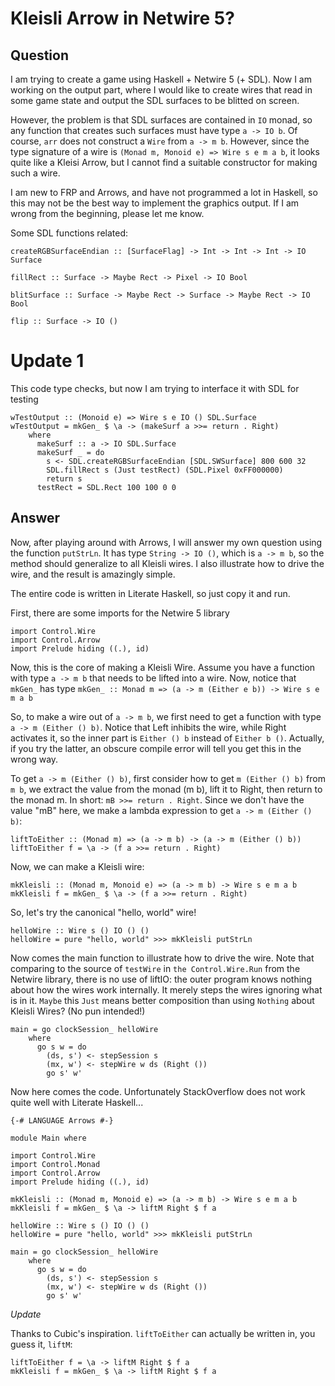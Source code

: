 
# Kleisli Arrow in Netwire 5?

## Question
        
I am trying to create a game using Haskell + Netwire 5 (+ SDL). Now I am working on the output part, where I would like to create wires that read in some game state and output the SDL surfaces to be blitted on screen.

However, the problem is that SDL surfaces are contained in `IO` monad, so any function that creates such surfaces must have type `a -> IO b`. Of course, `arr` does not construct a `Wire` from `a -> m b`. However, since the type signature of a wire is `(Monad m, Monoid e) => Wire s e m a b`, it looks quite like a Kleisi Arrow, but I cannot find a suitable constructor for making such a wire.

I am new to FRP and Arrows, and have not programmed a lot in Haskell, so this may not be the best way to implement the graphics output. If I am wrong from the beginning, please let me know.

Some SDL functions related:

    createRGBSurfaceEndian :: [SurfaceFlag] -> Int -> Int -> Int -> IO Surface
    
    fillRect :: Surface -> Maybe Rect -> Pixel -> IO Bool
    
    blitSurface :: Surface -> Maybe Rect -> Surface -> Maybe Rect -> IO Bool
    
    flip :: Surface -> IO ()
    

Update 1
========

This code type checks, but now I am trying to interface it with SDL for testing

    wTestOutput :: (Monoid e) => Wire s e IO () SDL.Surface
    wTestOutput = mkGen_ $ \a -> (makeSurf a >>= return . Right)
        where
          makeSurf :: a -> IO SDL.Surface
          makeSurf _ = do
            s <- SDL.createRGBSurfaceEndian [SDL.SWSurface] 800 600 32
            SDL.fillRect s (Just testRect) (SDL.Pixel 0xFF000000)
            return s
          testRect = SDL.Rect 100 100 0 0

## Answer
        
Now, after playing around with Arrows, I will answer my own question using the function `putStrLn`. It has type `String -> IO ()`, which is `a -> m b`, so the method should generalize to all Kleisli wires. I also illustrate how to drive the wire, and the result is amazingly simple.

The entire code is written in Literate Haskell, so just copy it and run.

First, there are some imports for the Netwire 5 library

    import Control.Wire
    import Control.Arrow
    import Prelude hiding ((.), id)
    

Now, this is the core of making a Kleisli Wire. Assume you have a function with type `a -> m b` that needs to be lifted into a wire. Now, notice that `mkGen_` has type `mkGen_ :: Monad m => (a -> m (Either e b)) -> Wire s e m a b`

So, to make a wire out of `a -> m b`, we first need to get a function with type `a -> m (Either () b)`. Notice that Left inhibits the wire, while Right activates it, so the inner part is `Either () b` instead of `Either b ()`. Actually, if you try the latter, an obscure compile error will tell you get this in the wrong way.

To get `a -> m (Either () b)`, first consider how to get `m (Either () b)` from `m b`, we extract the value from the monad (m b), lift it to Right, then return to the monad m. In short: `mB >>= return . Right`. Since we don't have the value "mB" here, we make a lambda expression to get `a -> m (Either () b)`:

    liftToEither :: (Monad m) => (a -> m b) -> (a -> m (Either () b))
    liftToEither f = \a -> (f a >>= return . Right)
    

Now, we can make a Kleisli wire:

    mkKleisli :: (Monad m, Monoid e) => (a -> m b) -> Wire s e m a b
    mkKleisli f = mkGen_ $ \a -> (f a >>= return . Right)
    

So, let's try the canonical "hello, world" wire!

    helloWire :: Wire s () IO () ()
    helloWire = pure "hello, world" >>> mkKleisli putStrLn
    

Now comes the main function to illustrate how to drive the wire. Note that comparing to the source of `testWire` in `the Control.Wire.Run` from the Netwire library, there is no use of liftIO: the outer program knows nothing about how the wires work internally. It merely steps the wires ignoring what is in it. `Maybe` this `Just` means better composition than using `Nothing` about Kleisli Wires? (No pun intended!)

    main = go clockSession_ helloWire
        where
          go s w = do
            (ds, s') <- stepSession s
            (mx, w') <- stepWire w ds (Right ())
            go s' w'
    

Now here comes the code. Unfortunately StackOverflow does not work quite well with Literate Haskell...

    {-# LANGUAGE Arrows #-}
    
    module Main where
    
    import Control.Wire
    import Control.Monad
    import Control.Arrow
    import Prelude hiding ((.), id)
    
    mkKleisli :: (Monad m, Monoid e) => (a -> m b) -> Wire s e m a b
    mkKleisli f = mkGen_ $ \a -> liftM Right $ f a
    
    helloWire :: Wire s () IO () ()
    helloWire = pure "hello, world" >>> mkKleisli putStrLn
    
    main = go clockSession_ helloWire
        where
          go s w = do
            (ds, s') <- stepSession s
            (mx, w') <- stepWire w ds (Right ())
            go s' w'
    

_Update_

Thanks to Cubic's inspiration. `liftToEither` can actually be written in, you guess it, `liftM`:

    liftToEither f = \a -> liftM Right $ f a
    mkKleisli f = mkGen_ $ \a -> liftM Right $ f a
